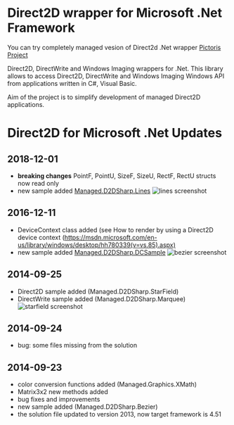 # Direct2D wrapper for Microsoft .Net Framework

You can try completely managed vesion of Direct2d .Net wrapper [Pictoris Project](https://github.com/dmitrykolchev/Pictoris)

Direct2D, DirectWrite and Windows Imaging wrappers for .Net. 
This library allows to access Direct2D, DirectWrite and Windows Imaging Windows API from applications written in C#, Visual Basic.

Aim of the project is to simplify development of managed Direct2D applications.

# Direct2D for Microsoft .Net Updates
## 2018-12-01
* **breaking changes** PointF, PointU, SizeF, SizeU, RectF, RectU structs now read only
* new sample added [Managed.D2DSharp.Lines](https://github.com/dmitrykolchev/d2dsharp/tree/master/D2DSharp/Managed.D2DSharp.Lines)
![lines screenshot](images/lines.png)

## 2016-12-11
* DeviceContext  class added (see How to render by using a Direct2D device context (https://msdn.microsoft.com/en-us/library/windows/desktop/hh780339(v=vs.85).aspx)
* new sample added [Managed.D2DSharp.DCSample](https://github.com/dmitrykolchev/d2dsharp/tree/master/D2DSharp/Managed.D2DSharp.DCSample)
![bezier screenshot](images/bezier.png)

## 2014-09-25
* Direct2D sample added (Managed.D2DSharp.StarField)
* DirectWrite sample added (Managed.D2DSharp.Marquee)
![starfield screenshot](images/stars.png)
## 2014-09-24
* bug: some files missing from the solution

## 2014-09-23
* color conversion functions added (Managed.Graphics.XMath)
* Matrix3x2 new methods added 
* bug fixes and improvements
* new sample added (Managed.D2DSharp.Bezier)
* the solution file updated to version 2013, now target framework is 4.51
